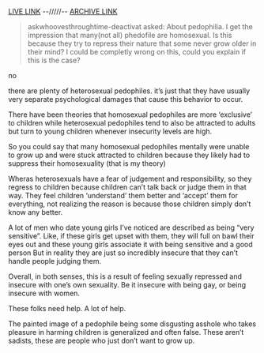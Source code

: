 [LIVE LINK](https://jitterbugjive.tumblr.com/post/109342426629/about-pedophilia-i-get-the-impression-that) --/////-- 
[ARCHIVE LINK](https://archive.is/aUbjs) 

> askwhoovesthroughtime-deactivat asked: About pedophilia. I get the impression that many(not all) phedofile are homosexual. Is
> this because they try to repress their nature that some never grow older in their mind? I could be completly wrong on this, could
> you explain if this is the case?

no

there are plenty of heterosexual pedophiles.
it’s just that they have usually very separate psychological damages that cause this behavior to occur. 

There have been theories that homosexual pedophiles are more ‘exclusive’ to children while heterosexual pedophiles tend to also be 
attracted to adults but turn to young children whenever insecurity levels are high.

So you could say that many homosexual pedophiles mentally were unable to grow up and were stuck attracted to children because they 
likely had to suppress their homosexuality (that is my theory) 

Wheras heterosexuals have a fear of judgement and responsibility, so they regress to children because children can’t talk back or 
judge them in that way. They feel children ‘understand’ them better and ‘accept’ them for everything, not realizing the reason is 
because those children simply don’t know any better. 

A lot of men who date young girls I’ve noticed are described as being “very sensitive”. Like, if these girls get upset with them, 
they will full on bawl their eyes out and these young girls associate it with being sensitive and a good person
But in reality they are just so incredibly insecure that they can’t handle people judging them. 

Overall, in both senses, this is a result of feeling sexually repressed and insecure with one’s own sexuality. Be it insecure with 
being gay, or being insecure with women. 

These folks need help. A lot of help. 

The painted image of a pedophile being some disgusting asshole who takes pleasure in harming children is generalized and often 
false. These aren’t sadists, these are people who just don’t want to grow up.
